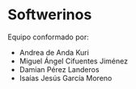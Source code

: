 # Softwerinos
Equipo conformado por:
- Andrea de Anda Kuri
- Miguel Ángel Cifuentes Jiménez
- Damian Pérez Landeros
- Isaías Jesús García Moreno


